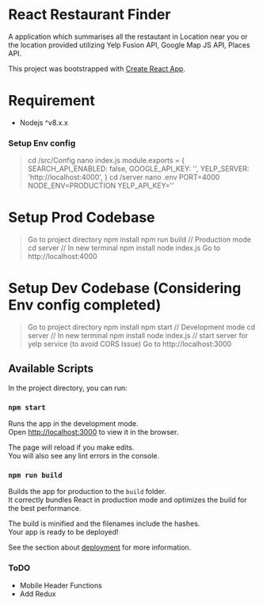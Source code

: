 # React Restaurant Finder

A application which summarises all the restautant in Location near you or the location provided utilizing Yelp Fusion API, Google Map JS API, Places API.

This project was bootstrapped with [Create React App](https://github.com/facebook/create-react-app).

# Requirement

- Nodejs ^v8.x.x

### Setup Env config
> cd <PWD>/src/Config
> nano index.js
    module.exports = {
        SEARCH_API_ENABLED: false,
        GOOGLE_API_KEY: '<YOU GOOGLE MAP API KEY HERE>',
        YELP_SERVER: 'http://localhost:4000',
    }
> cd <PWD>/server
> nano .env
    PORT=4000
    NODE_ENV=PRODUCTION
    YELP_API_KEY='<YOUR YELP KEY>'

# Setup Prod Codebase
> Go to project directory
> npm install
> npm run build // Production mode
> cd server     // In new terminal
> npm install
> node index.js
> Go to http://localhost:4000

# Setup Dev Codebase (Considering Env config completed)
> Go to project directory
> npm install
> npm start     // Development mode
> cd server     // In new terminal
> npm install
> node index.js // start server for yelp service (to avoid CORS Issue)
> Go to http://localhost:3000

## Available Scripts

In the project directory, you can run:

### `npm start`

Runs the app in the development mode.<br>
Open [http://localhost:3000](http://localhost:3000) to view it in the browser.

The page will reload if you make edits.<br>
You will also see any lint errors in the console.

### `npm run build`

Builds the app for production to the `build` folder.<br>
It correctly bundles React in production mode and optimizes the build for the best performance.

The build is minified and the filenames include the hashes.<br>
Your app is ready to be deployed!

See the section about [deployment](https://facebook.github.io/create-react-app/docs/deployment) for more information.

### ToDO
- Mobile Header Functions
- Add Redux